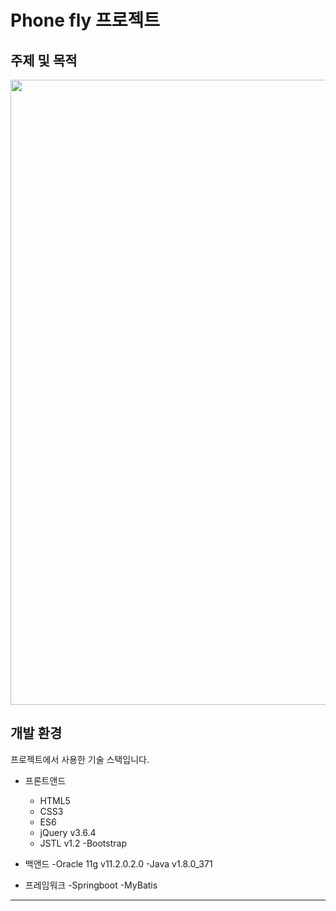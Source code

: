 # Phone fly 프로젝트

## 주제 및 목적

<p align="center">
  <img src="https://raw.githubusercontent.com/dialogflow/resources/master/images/overview.png" width="1000">
</p>


## 개발 환경

 프로젝트에서 사용한 기술 스택입니다. 

- 프론트앤드
  - HTML5
  - CSS3
  - ES6
  - jQuery v3.6.4
  - JSTL v1.2
  -Bootstrap

- 백앤드
  -Oracle 11g v11.2.0.2.0
  -Java v1.8.0_371
  
- 프레임워크 
  -Springboot
  -MyBatis



***

